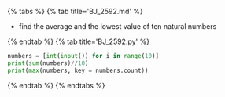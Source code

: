 {% tabs %}
{% tab title='BJ_2592.md' %}

* find the average and the lowest value of ten natural numbers

{% endtab %}
{% tab title='BJ_2592.py' %}

```py
numbers = [int(input()) for i in range(10)]
print(sum(numbers)//10)
print(max(numbers, key = numbers.count))
```

{% endtab %}
{% endtabs %}